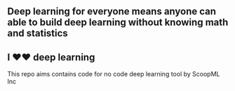 ## Deep learning for everyone means anyone can able to build deep learning without knowing math and statistics

## I ❤❤ deep learning

This repo aims contains code for no code deep learning tool by ScoopML Inc 
